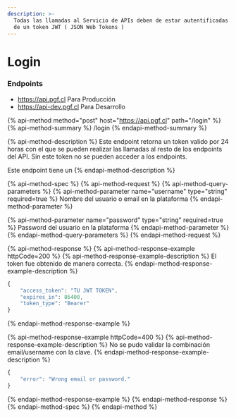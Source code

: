 ```yaml
---
description: >-
  Todas las llamadas al Servicio de APIs deben de estar autentificadas a través
  de un token JWT ( JSON Web Tokens )
---
```


# Login

### Endpoints

* https://api.pgf.cl Para Producción
* https://api-dev.pgf.cl Para Desarrollo

{% api-method method="post" host="https://api.pgf.cl" path="/login" %}
{% api-method-summary %}
/login
{% endapi-method-summary %}

{% api-method-description %}
Este endpoint retorna un token valido por 24 horas con el que se pueden realizar las llamadas al resto de los endpoints del API. Sin este token no se pueden acceder a los endpoints.  
  
Este endpoint tiene un 
{% endapi-method-description %}

{% api-method-spec %}
{% api-method-request %}
{% api-method-query-parameters %}
{% api-method-parameter name="username" type="string" required=true %}
Nombre del usuario o email en la plataforma
{% endapi-method-parameter %}

{% api-method-parameter name="password" type="string" required=true %}
Password del usuario en la plataforma
{% endapi-method-parameter %}
{% endapi-method-query-parameters %}
{% endapi-method-request %}

{% api-method-response %}
{% api-method-response-example httpCode=200 %}
{% api-method-response-example-description %}
El token fue obtenido de manera correcta.
{% endapi-method-response-example-description %}

```javascript
{
    "access_token": "TU JWT TOKEN",
    "expires_in": 86400,
    "token_type": "Bearer"
}
```
{% endapi-method-response-example %}

{% api-method-response-example httpCode=400 %}
{% api-method-response-example-description %}
No se pudo validar la combinación email/username con la clave.
{% endapi-method-response-example-description %}

```javascript
{
    "error": "Wrong email or password."
}
```
{% endapi-method-response-example %}
{% endapi-method-response %}
{% endapi-method-spec %}
{% endapi-method %}



